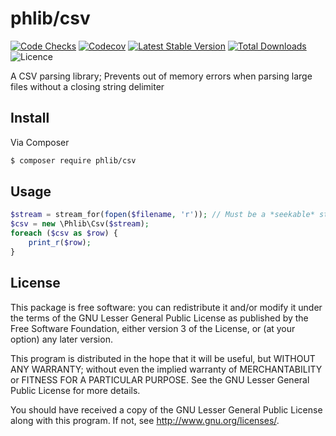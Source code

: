 # phlib/csv

[![Code Checks](https://img.shields.io/github/actions/workflow/status/phlib/csv/code-checks.yml?logo=github)](https://github.com/phlib/csv/actions/workflows/code-checks.yml)
[![Codecov](https://img.shields.io/codecov/c/github/phlib/csv.svg?logo=codecov)](https://codecov.io/gh/phlib/csv)
[![Latest Stable Version](https://img.shields.io/packagist/v/phlib/csv.svg?logo=packagist)](https://packagist.org/packages/phlib/csv)
[![Total Downloads](https://img.shields.io/packagist/dt/phlib/csv.svg?logo=packagist)](https://packagist.org/packages/phlib/csv)
![Licence](https://img.shields.io/github/license/phlib/csv.svg)

A CSV parsing library; Prevents out of memory errors when parsing large files
without a closing string delimiter

## Install

Via Composer

``` bash
$ composer require phlib/csv
```

## Usage

```php
$stream = stream_for(fopen($filename, 'r')); // Must be a *seekable* stream
$csv = new \Phlib\Csv($stream);
foreach ($csv as $row) {
    print_r($row);
}
```

## License

This package is free software: you can redistribute it and/or modify
it under the terms of the GNU Lesser General Public License as published by
the Free Software Foundation, either version 3 of the License, or
(at your option) any later version.

This program is distributed in the hope that it will be useful,
but WITHOUT ANY WARRANTY; without even the implied warranty of
MERCHANTABILITY or FITNESS FOR A PARTICULAR PURPOSE.  See the
GNU Lesser General Public License for more details.

You should have received a copy of the GNU Lesser General Public License
along with this program.  If not, see <http://www.gnu.org/licenses/>.
